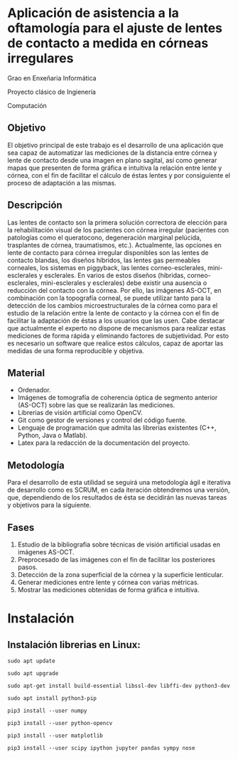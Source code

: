 # Aplicación de asistencia a la oftamología para el ajuste de lentes de contacto a medida en córneas irregulares

Grao en Enxeñaria Informática

Proyecto clásico de Ingienería

Computación

## Objetivo

El objetivo principal de este trabajo es el desarrollo de una aplicación que sea capaz de automatizar las mediciones de la distancia entre córnea y lente de contacto desde una imagen en plano sagital, así como generar mapas que presenten de forma gráfica e intuitiva la relación entre lente y córnea, con el fin de facilitar el cálculo de éstas lentes y por consiguiente el proceso de adaptación a las mismas.

## Descripción

Las lentes de contacto son la primera solución correctora de elección para la rehabilitación visual de los pacientes con córnea irregular (pacientes con patologías como el queratocono, degeneración marginal pelúcida, trasplantes de córnea, traumatismos, etc.).
Actualmente, las opciones en lente de contacto para córnea irregular disponibles son las lentes de contacto blandas, los diseños híbridos, las lentes gas permeables corneales, los sistemas en piggyback, las lentes corneo-esclerales, mini-esclerales y esclerales. 
En varios de estos diseños (hibridas, corneo-esclerales, mini-esclerales y esclerales) debe existir una ausencia o reducción del contacto con la córnea. Por ello, las imágenes AS-OCT, en combinación con la topografía corneal, se puede utilizar tanto para la detección de los cambios microestructurales de la córnea como para el estudio de la relación entre la lente de contacto y la córnea con el fin de facilitar la adaptación de éstas a los usuarios que las usen. 
Cabe destacar que actualmente el experto no dispone de mecanismos para realizar estas mediciones de forma rápida y eliminando factores de subjetividad. Por esto es necesario un software que realice estos cálculos, capaz de aportar las medidas de una forma reproducible y objetiva.

## Material

- Ordenador. 
- Imágenes de tomografía de coherencia óptica de segmento anterior (AS-OCT) sobre las que se realizarán las mediciones. 
- Librerias de visión artificial como OpenCV. 
- Git como gestor de versiones y control del código fuente. 
- Lenguaje de programación que admita las librerias existentes (C++, Python, Java o Matlab). 
- Latex para la redacción de la documentación del proyecto.

## Metodología

Para el desarrollo de esta utilidad se seguirá una metodología ágil e iterativa de desarrollo como es SCRUM, en cada iteración obtendremos una versión, que, dependiendo de los resultados de ésta se decidirán las nuevas tareas y objetivos para la siguiente.

## Fases

1. Estudio de la bibliografia sobre técnicas de visión artificial usadas en imágenes AS-OCT. 
2. Preprocesado de las imágenes con el fin de facilitar los posteriores pasos. 
3. Detección de la zona superficial de la córnea y la superficie lenticular. 
4. Generar mediciones entre lente y córnea con varias métricas. 
5. Mostrar las mediciones obtenidas de forma gráfica e intuitiva.


# Instalación
## Instalación librerias en Linux:
`sudo apt update`

`sudo apt upgrade`

`sudo apt-get install build-essential libssl-dev libffi-dev python3-dev`

`sudo apt install python3-pip`

`pip3 install --user numpy`

`pip3 install --user python-opencv`

`pip3 install --user matplotlib`

`pip3 install --user scipy ipython jupyter pandas sympy nose`
